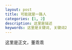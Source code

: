 ```yaml
---
layout: post
title: 可能就是一路人
categories: [1, 2]
description: 这里是描述
keywords: 这里是关键词, 关键词2
---
```


这里是正文，董乖乖
